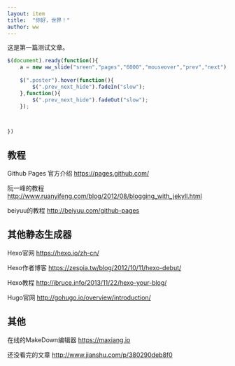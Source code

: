 ```yaml
---
layout: item
title:  "你好，世界！"
author: ww
---
```



这是第一篇测试文章。

```js
$(document).ready(function(){	
    a = new ww_slide("sreen","pages","6000","mouseover","prev","next");
    
    $(".poster").hover(function(){
        $(".prev_next_hide").fadeIn("slow");
    },function(){
        $(".prev_next_hide").fadeOut("slow");
    });
    


})
```




## 教程

Github Pages 官方介绍 
https://pages.github.com/

阮一峰的教程
http://www.ruanyifeng.com/blog/2012/08/blogging_with_jekyll.html

beiyuu的教程
http://beiyuu.com/github-pages

## 其他静态生成器

Hexo官网
https://hexo.io/zh-cn/

Hexo作者博客
https://zespia.tw/blog/2012/10/11/hexo-debut/

Hexo教程
http://ibruce.info/2013/11/22/hexo-your-blog/

Hugo官网
http://gohugo.io/overview/introduction/

## 其他

在线的MakeDown编辑器
https://maxiang.io

还没看完的文章
http://www.jianshu.com/p/380290deb8f0
